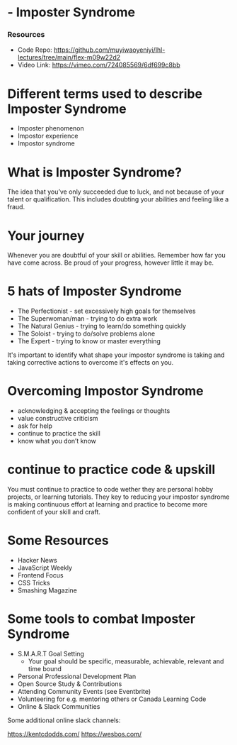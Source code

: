 #  - Imposter Syndrome

### Resources

 - Code Repo: https://github.com/muyiwaoyeniyi/lhl-lectures/tree/main/flex-m09w22d2
 - Video Link: https://vimeo.com/724085569/6df699c8bb

# Different terms used to describe Imposter Syndrome

* Imposter phenomenon
* Impostor experience
* Impostor syndrome


# What is Imposter Syndrome?

The idea that you’ve only succeeded due to luck, and not because of your talent or qualification.
This includes doubting your abilities and feeling like a fraud.

# Your journey

Whenever you are doubtful of your skill or abilities. Remember how far you have come across. Be proud of your progress, however little it may be.

# 5 hats of Imposter Syndrome

* The Perfectionist - set excessively high goals for themselves
* The Superwoman/man - trying to do extra work
* The Natural Genius - trying to learn/do something quickly
* The Soloist - trying to do/solve problems alone
* The Expert -  trying to know or master everything

It's important to identify what shape your impostor syndrome is taking
and taking corrective actions to overcome it's effects on you.

# Overcoming Impostor Syndrome

* acknowledging & accepting the feelings or thoughts
* value constructive criticism
* ask for help
* continue to practice the skill
* know what you don’t know


# continue to practice code & upskill

You must continue to practice to code wether they are personal hobby projects,
or learning tutorials. They key to reducing your impostor syndrome is making continuous effort
at learning and practice to become more confident of your skill and craft.

# Some Resources

* Hacker News
* JavaScript Weekly
* Frontend Focus
* CSS Tricks
* Smashing Magazine


# Some tools to combat Imposter Syndrome


* S.M.A.R.T Goal Setting
    - Your goal should be specific, measurable, achievable, relevant and time bound
* Personal Professional Development Plan
* Open Source Study & Contributions
* Attending Community Events (see Eventbrite)
* Volunteering for e.g. mentoring others or Canada Learning Code
* Online & Slack Communities


Some additional online slack channels:

https://kentcdodds.com/
https://wesbos.com/
